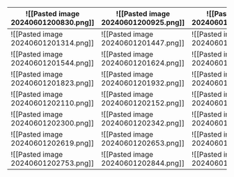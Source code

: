 | ![[Pasted image 20240601200830.png]] | ![[Pasted image 20240601200925.png]] | ![[Pasted image 20240601201104.png]] |
| ------------------------------------ | ------------------------------------ | ------------------------------------ |
| ![[Pasted image 20240601201314.png]] | ![[Pasted image 20240601201447.png]] | ![[Pasted image 20240601201518.png]] |
| ![[Pasted image 20240601201544.png]] | ![[Pasted image 20240601201624.png]] | ![[Pasted image 20240601201738.png]] |
| ![[Pasted image 20240601201823.png]] | ![[Pasted image 20240601201932.png]] | ![[Pasted image 20240601202036.png]] |
| ![[Pasted image 20240601202110.png]] | ![[Pasted image 20240601202152.png]] | ![[Pasted image 20240601202221.png]] |
| ![[Pasted image 20240601202300.png]] | ![[Pasted image 20240601202342.png]] | ![[Pasted image 20240601202424.png]] |
| ![[Pasted image 20240601202619.png]] | ![[Pasted image 20240601202653.png]] | ![[Pasted image 20240601202727.png]] |
| ![[Pasted image 20240601202753.png]] | ![[Pasted image 20240601202844.png]] | ![[Pasted image 20240601202924.png]]                                    |

